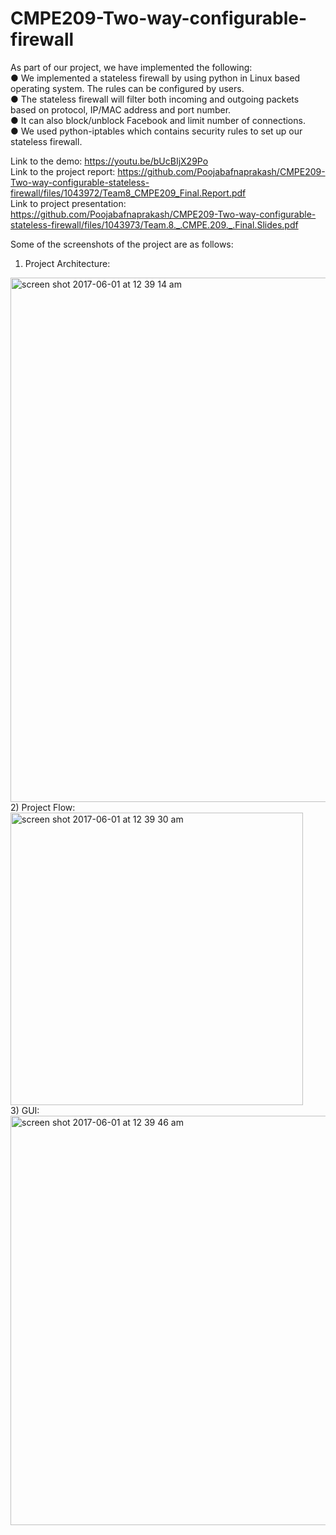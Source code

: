 # CMPE209-Two-way-configurable-firewall
As part of our project, we have implemented the following: <br />
● We implemented a stateless firewall by using python in Linux based operating system. The
rules can be configured by users. <br />
● The stateless firewall will filter both incoming and outgoing packets based on protocol,
IP/MAC address and port number. <br />
● It can also block/unblock Facebook and limit number of connections. <br />
● We used python-iptables which contains security rules to set up our stateless firewall. <br />

Link to the demo: https://youtu.be/bUcBIjX29Po <br/>
Link to the project report: https://github.com/Poojabafnaprakash/CMPE209-Two-way-configurable-stateless-firewall/files/1043972/Team8_CMPE209_Final.Report.pdf <br />
Link to project presentation: https://github.com/Poojabafnaprakash/CMPE209-Two-way-configurable-stateless-firewall/files/1043973/Team.8._.CMPE.209._.Final.Slides.pdf <br />

Some of the screenshots of the project are as follows: <br />
1) Project Architecture: <br/>
<img width="839" alt="screen shot 2017-06-01 at 12 39 14 am" src="https://cloud.githubusercontent.com/assets/17193889/26669475/e0c85ae2-4662-11e7-828a-9b01db8a5c32.png">
<br/>
2) Project Flow: <br />
<img width="468" alt="screen shot 2017-06-01 at 12 39 30 am" src="https://cloud.githubusercontent.com/assets/17193889/26669474/e0c7d6b2-4662-11e7-9911-8f1bfa96db0b.png">
<br/>
3) GUI: <br />
<img width="655" alt="screen shot 2017-06-01 at 12 39 46 am" src="https://cloud.githubusercontent.com/assets/17193889/26669473/e0c70692-4662-11e7-8fce-906cf211d495.png">

